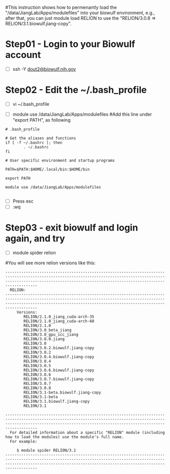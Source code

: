 #This instruction shows how to permenantly load the "/data/JiangLab/Apps/modulefiles" into your biowulf environment, e.g., after that, you can just module load RELION to use the "RELION/3.0.8 => RELION/3.1.biowulf.jiang-copy".

# Step01 - Login to your Biowulf account

- [ ] ssh -Y dout2@biowulf.nih.gov

# Step02 - Edit the ~/.bash_profile

- [ ] vi ~/.bash_profile
- [ ] module use /data/JiangLab/Apps/modulefiles #Add this line under "export PATH", as following


````
# .bash_profile

# Get the aliases and functions
if [ -f ~/.bashrc ]; then
        . ~/.bashrc
fi

# User specific environment and startup programs

PATH=$PATH:$HOME/.local/bin:$HOME/bin

export PATH

module use /data/JiangLab/Apps/modulefiles


````

- [ ] Press esc
- [ ] :wq

# Step03 - exit biowulf and login again, and try

- [ ] module spider relion 

#You will see more relion versions like this: 

``````````````
--------------------------------------------------------------------------------------------------------------------------------------------------------------------------------------------------------------------------------
  RELION:
--------------------------------------------------------------------------------------------------------------------------------------------------------------------------------------------------------------------------------
     Versions:
        RELION/2.1.0_jiang_cuda-arch-35
        RELION/2.1.0_jiang_cuda-arch-60
        RELION/2.1.0
        RELION/3.0_beta_jiang
        RELION/3.0_gpu_icc_jiang
        RELION/3.0.0.jiang
        RELION/3.0
        RELION/3.0.2.biowulf.jiang-copy
        RELION/3.0.2
        RELION/3.0.4.biowulf.jiang-copy
        RELION/3.0.4
        RELION/3.0.5
        RELION/3.0.6.biowulf.jiang-copy
        RELION/3.0.6
        RELION/3.0.7.biowulf.jiang-copy
        RELION/3.0.7
        RELION/3.0.8
        RELION/3.1-beta.biowulf.jiang-copy
        RELION/3.1-beta
        RELION/3.1.biowulf.jiang-copy
        RELION/3.1

--------------------------------------------------------------------------------------------------------------------------------------------------------------------------------------------------------------------------------
  For detailed information about a specific "RELION" module (including how to load the modules) use the module's full name.
  For example:

     $ module spider RELION/3.1
--------------------------------------------------------------------------------------------------------------------------------------------------------------------------------------------------------------------------------

```````````````````````````




